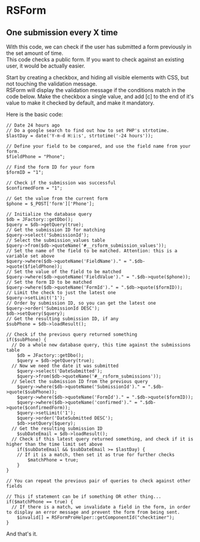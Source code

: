 # RSForm
## One submission every X time

With this code, we can check if the user has submitted a form previously in the set amount of time.  
This code checks a public form. If you want to check against an existing user, it would be actually easier.

Start by creating a checkbox, and hiding all visible elements with CSS, but not touching the validation message.  
RSForm will display the validation message if the conditions match in the code below.
Make the checkbox a single value, and add [c] to the end of it's value to make it checked by default, and make it mandatory.

Here is the basic code:

```
// Date 24 hours ago
// Do a google search to find out how to set PHP's strtotime. 
$lastDay = date('Y-m-d H:i:s', strtotime('-24 hours'));

// Define your field to be compared, and use the field name from your form.
$fieldPhone = "Phone";

// Find the form ID for your form
$formID = "1";

// Check if the submission was successful
$confirmedForm = "1";

// Get the value from the current form
$phone = $_POST['form']['Phone'];

// Initialize the database query
$db = JFactory::getDbo();
$query = $db->getQuery(true);
// Get the submission ID for matching
$query->select('SubmissionId');
// Select the submission_values table
$query->from($db->quoteName('#__rsform_submission_values'));
// Set the name of the field to be matched. Attention: this is a variable set above
$query->where($db->quoteName('FieldName')." = ".$db->quote($fieldPhone));
// Set the value of the field to be matched
$query->where($db->quoteName('FieldValue')." = ".$db->quote($phone));
// Set the form ID to be matched
$query->where($db->quoteName('FormId')." = ".$db->quote($formID));
// Limit the check to just the latest one
$query->setLimit('1');
// Order by submission ID, so you can get the latest one
$query->order('SubmissionId DESC');
$db->setQuery($query);
// Get the resulting submission ID, if any
$subPhone = $db->loadResult();

// Check if the previous query returned something
if($subPhone) {
  // Do a whole new database query, this time against the submissions table
	$db = JFactory::getDbo();
	$query = $db->getQuery(true);
  // Now we need the date it was submitted
	$query->select('DateSubmitted');
	$query->from($db->quoteName('#__rsform_submissions'));
  // Select the submission ID from the previous query
	$query->where($db->quoteName('SubmissionId')." = ".$db->quote($subPhone));
	$query->where($db->quoteName('FormId')." = ".$db->quote($formID));
	$query->where($db->quoteName('confirmed')." = ".$db->quote($confirmedForm));
	$query->setLimit('1');
	$query->order('DateSubmitted DESC');
	$db->setQuery($query);
  // Get the resulting submission ID
	$subDateEmail = $db->loadResult();
  // Check if this latest query returned something, and check if it is higher than the time limit set above
	if($subDateEmail && $subDateEmail >= $lastDay) {
    // If it is a match, then set it as true for further checks
		$matchPhone = true;
	}
}  
  
// You can repeat the previous pair of queries to check against other fields  

// This if statement can be if something OR other thing...
if($matchPhone == true) {
  // If there is a match, we invalidate a field in the form, in order to display an error message and prevent the form from being sent.
	$invalid[] = RSFormProHelper::getComponentId("checktimer");
}
```

And that's it.
